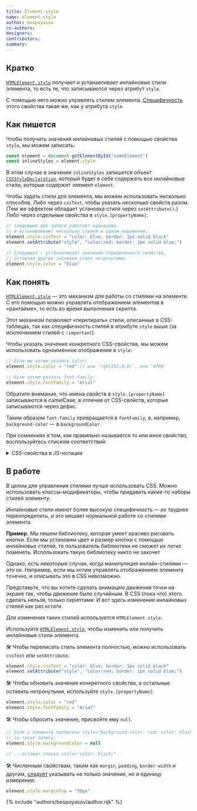 ```yaml
---
title: Element.style
name: element-style
author: bespoyasov
co-authors:
designers:
contributors:
summary:
---
```


## Кратко

[`HTMLElement.style`](http://htmlelement.style) получает и устанавливает инлайновые стили элемента, то есть те, что записываются через атрибут `style`.

С помощью него можно управлять стилем элемента. [Специфичность](https://developer.mozilla.org/ru/docs/Web/CSS/Specificity) этого свойства такая же, как у атрибута `style`.

## Как пишется

Чтобы получить значения инлайновых стилей с помощью свойства `style`, мы можем записать:

```jsx
const element = document.getElementById("someElement")
const inlineStyles = element.style
```

В этом случае в значение `inlineStyles` запишется объект [`CSSStyleDeclaration`](https://developer.mozilla.org/ru/docs/Web/API/CSSStyleDeclaration), который будет в себе содержать все инлайновые стили, которые содержит элемент `element`.

Чтобы задать стили для элемента, мы можем использовать несколько способов. Либо через `cssText`, чтобы указать несколько свойств разом. (Тем же эффектом обладает установка стиля через `setAttribute()`.) Либо через отдельные свойства в `style.[propertyName]`.

```jsx
// Следующие две записи работают одинаково
// и устанавливают несколько стилей в одном выражении:
element.style.cssText = "color: blue; border: 1px solid black"
element.setAttribute("style", "color:red; border: 1px solid blue;")

// Следующая — устанавливает значение определенного свойства,
// оставляя другие значения стиля нетронутыми:
element.style.color = "blue"
```

## Как понять

[`HTMLElement.style`](http://htmlelement.style) — это механизм для работы со стилями на элементе. С его помощью можно управлять отображением элементов в «рантайме», то есть во время выполнения скрипта.

Этот механизм позволяет «перетирать» стили, описанные в CSS-таблицах, так как специфичность стилей в атрибуте `style` выше (за иcключением стилей с `!important`).

Чтобы указать значение конкретного CSS-свойства, мы можем использовать одноимённое отображение в `style`:

```jsx
// Если мы хотим указать color:
element.style.color = "red" // или 'rgb(255,0,0)', или '#f00'

// Если хотим указать font-family:
element.style.fontFamily = "Arial"
```

Обратите внимание, что имена свойств в `style.[propertyName]` записываются в camelCase, в отличие от CSS-свойств, которые записываются через дефис.

Таким образом `font-family` превращается в `fontFamily`, а, например, `background-color` — в `backgroundColor`.

При сомнениях в том, как правильно называется то или иное свойство, воспользуйтесь списком соответствий:

<details class="article__table article__table_all-half">
  <summary>CSS-свойства в JS-нотации</summary>

| CSS | JavaScript |
| --- | --- |
| [background]() | background |
| [background-attachment]() | backgroundAttachment |
| [background-color](/posts/css/doka/background-color/) | backgroundColor |
| [background-image](/posts/css/doka/background-image/) | backgroundImage |
| [background-position](/posts/css/doka/background-position/) | backgroundPosition |
| [background-repeat](/posts/css/doka/background-repeat/) | backgroundRepeat |
| [border](/posts/css/doka/border/) | border |
| [border-bottom](/posts/css/doka/border/#как-это-понять) | borderBottom |
| [border-bottom-color](/posts/css/doka/border/#как-это-понять) | borderBottomColor |
| [border-bottom-style](/posts/css/doka/border/#как-это-понять) | borderBottomStyle |
| [border-bottom-width](/posts/css/doka/border/#как-это-понять) | borderBottomWidth |
| [border-color](/posts/css/doka/border/#border-color) | borderColor |
| [border-left](/posts/css/doka/border/#как-это-понять) | borderLeft |
| [border-left-color](/posts/css/doka/border/#как-это-понять) | borderLeftColor |
| [border-left-style](/posts/css/doka/border/#как-это-понять) | borderLeftStyle |
| [border-left-width](/posts/css/doka/border/#как-это-понять) | borderLeftWidth |
| [border-right](/posts/css/doka/border/#как-это-понять) | borderRight |
| [border-right-color](/posts/css/doka/border/#как-это-понять) | borderRightColor |
| [border-right-style](/posts/css/doka/border/#как-это-понять) | borderRightStyle |
| [border-right-width](/posts/css/doka/border/#как-это-понять) | borderRightWidth |
| [border-style](/posts/css/doka/border/#border-style) | borderStyle |
| [border-top](/posts/css/doka/border/#как-это-понять) | borderTop |
| [border-top-color](/posts/css/doka/border/#как-это-понять) | borderTopColor |
| [border-top-style](/posts/css/doka/border/#как-это-понять) | borderTopStyle |
| [border-top-width](/posts/css/doka/border/#как-это-понять) | borderTopWidth |
| [border-width](/posts/css/doka/border/#border-width) | borderWidth |
| [clear]() | clear |
| [clip]() | clip |
| [color](/posts/css/doka/color/) | color |
| [cursor](/posts/css/doka/cursor/) | cursor |
| [display](/posts/css/doka/display/) | display |
| [filter]() | filter |
| [float]() | cssFloat |
| [font]() | font |
| [font-family](/posts/css/doka/font-family/) | fontFamily |
| [font-size](/posts/css/doka/font-size/) | fontSize |
| [font-variant]() | fontVariant |
| [font-weight](/posts/css/doka/font-weight/) | fontWeight |
| [height](/posts/css/doka/height/) | height |
| [left]() | left |
| [letter-spacing](/posts/css/doka/letter-spacing/) | letterSpacing |
| [line-height](/posts/css/doka/line-height/) | lineHeight |
| [list-style]() | listStyle |
| [list-style-image](/posts/css/doka/list-style-image/) | listStyleImage |
| [list-style-position](/posts/css/doka/list-style-position/) | listStylePosition |
| [list-style-type](/posts/css/doka/list-style-type/) | listStyleType |
| [margin](/posts/css/doka/margin/) | margin |
| [margin-bottom](/posts/css/doka/margin/#кратко) | marginBottom |
| [margin-left](/posts/css/doka/margin/#кратко) | marginLeft |
| [margin-right](/posts/css/doka/margin/#кратко) | marginRight |
| [margin-top](/posts/css/doka/margin/#кратко) | marginTop |
| [overflow]() | overflow |
| [padding](/posts/css/doka/padding/) | padding |
| [padding-bottom](/posts/css/doka/padding/#кратко) | paddingBottom |
| [padding-left](/posts/css/doka/padding/#кратко) | paddingLeft |
| [padding-right](/posts/css/doka/padding/#кратко) | paddingRight |
| [padding-top](/posts/css/doka/padding/#кратко) | paddingTop |
| [page-break-after]() | pageBreakAfter |
| [page-break-before]() | pageBreakBefore |
| [position]() | position |
| [stroke-dasharray]() | strokeDasharray |
| [stroke-dashoffset]() | strokeDashoffset |
| [stroke-width]() | strokeWidth |
| [text-align](/posts/css/doka/text-align/) | textAlign |
| [text-decoration](/posts/css/doka/text-decoration/) | textDecoration |
| [text-indent]() | textIndent |
| [text-transform](/posts/css/doka/text-transform/) | textTransform |
| [top]() | top |
| [vertical-align](/posts/css/doka/vertical-align/) | verticalAlign |
| [visibility](/posts/css/doka/visibility/) | visibility |
| [width](/posts/css/doka/width/) | width |

</details>

## В работе

В целом для управления стилями лучше использовать CSS. Можно использовать классы-модификаторы, чтобы придавать какие-то наборы стилей элементу.

Инлайновые стили имеют более высокую специфичность — их труднее переопределить, и это мешает нормальной работе со стилями элемента.

**Пример.** Мы пишем библиотеку, которая умеет красиво рисовать кнопки. Если мы установим цвет и размер кнопки с помощью инлайновых стилей, то пользователь библиотеки не сможет их легко поменять. Использовать такую библиотеку никто не захочет

Однако, есть некоторые случаи, когда манипуляция инлайн-стилями — это ок. Например, если мы хотим управлять отображением элемента точечно, и описывать это в CSS невозможно.

Представьте, что вы хотите сделать анимацию движения точки на экране так, чтобы движение было случайным. В CSS (пока что) этого сделать нельзя, только скриптами. И вот здесь изменение инлайновых стилей как раз кстати.

Для изменения таких стилей используется `HTMLElement.style`.

Используйте [`HTMLElement.style`](http://htmlelement.style), чтобы изменить или получить инлайновые стили элемента.

🛠 Чтобы переписать стиль элемента полностью, можно использовать `cssText` или `setAttribute`.

```jsx
element.style.cssText = "color: blue; border: 1px solid black"
element.setAttribute("style", "color:red; border: 1px solid blue;")
```

🛠 Чтобы обновить значение конкретного свойства, а остальные оставить нетронутыми, используйте `style.[propertyName]`:

```jsx
element.style.color = "red"
element.style.fontFamily = "Arial"
```

🛠 Чтобы сбросить значение, присвойте ему `null`.

```jsx
// Если у элемента прописано style="background-color: red; color: black;",
// то такая запись:
element.style.backgroundColor = null

// ...оставит только style="color: black;".
```

🛠 Численным свойствам, таким как `margin`, `padding`, `border-width` и другим, [следует](https://developer.mozilla.org/ru/docs/Web/API/HTMLElement/style#Получение_стиль-информации) указывать не только значение, но и единицу измерения:

```jsx
element.style.marginTop = "50px"
```

{% include "authors/bespoyasov/author.njk" %}
